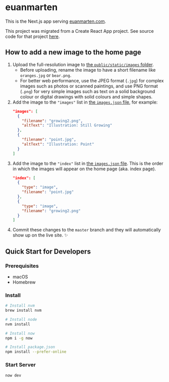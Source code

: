 # euanmarten

This is the Next.js app serving [euanmarten.com].

This project was migrated from a Create React App project. See source code for that project [here](https://github.com/srilq/euanmarten-cra).

[euanmarten.com]: https://euanmarten.com

## How to add a new image to the home page

1. Upload the full-resolution image to [the `public/static/images` folder](/public/static/images).
    * Before uploading, rename the image to have a short filename like `oranges.jpg` or `bear.png`.
    * For better web performance, use the JPEG format (`.jpg`) for complex images such as photos or scanned paintings, and use PNG format (`.png`) for very simple images such as text on a solid background colour or digital drawings with solid colours and simple shapes.
2. Add the image to the `"images"` list in [the `images.json` file](/images.json), for example:
    ```json
    "images": [
      {
        "filename": "growing2.png",
        "altText": "Illustration: Still Growing"
      },
      {
        "filename": "point.jpg",
        "altText": "Illustration: Point"
      }
    ]
    ```
3. Add the image to the `"index"` list in [the `images.json` file](/images.json). This is the order in which the images will appear on the home page (aka. index page).
    ```json
    "index": [
      {
        "type": "image",
        "filename": "point.jpg"
      },
      {
        "type": "image",
        "filename": "growing2.png"
      }
    ]
    ```
4. Commit these changes to the `master` branch and they will automatically show up on the live site. ✨

## Quick Start for Developers

### Prerequisites

* macOS
* Homebrew

### Install

```sh
# Install nvm
brew install nvm

# Install node
nvm install

# Install now
npm i -g now

# Install package.json
npm install --prefer-online
```

### Start Server

```sh
now dev
```
